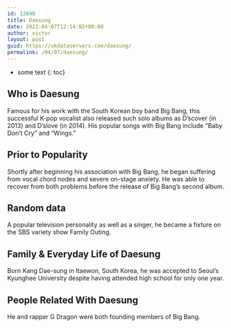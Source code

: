 ```yaml
---
id: 12698
title: Daesung
date: 2021-04-07T12:14:02+00:00
author: victor
layout: post
guid: https://ukdataservers.com/daesung/
permalink: /04/07/daesung/
---
```


* some text
{: toc}


## Who is Daesung



Famous for his work with the South Korean boy band Big Bang, this successful K-pop vocalist also released such solo albums as D&#8217;scover (in 2013) and D&#8217;slove (in 2014). His popular songs with Big Bang include &#8220;Baby Don&#8217;t Cry&#8221; and &#8220;Wings.&#8221; 

                
                
                
## Prior to Popularity



Shortly after beginning his association with Big Bang, he began suffering from vocal chord nodes and severe on-stage anxiety. He was able to recover from both problems before the release of Big Bang&#8217;s second album.

                
                
                
## Random data



A popular television personality as well as a singer, he became a fixture on the SBS variety show Family Outing.

                
                
                
## Family & Everyday Life of Daesung



Born Kang Dae-sung in Itaewon, South Korea, he was accepted to Seoul&#8217;s Kyunghee University despite having attended high school for only one year.

                
                
                
## People Related With Daesung



He and rapper G Dragon were both founding members of Big Bang.

                
              
            
          
          
          